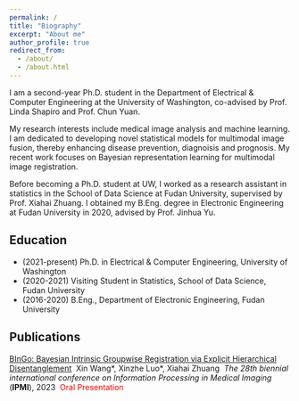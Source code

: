 ```yaml
---
permalink: /
title: "Biography"
excerpt: "About me"
author_profile: true
redirect_from: 
  - /about/
  - /about.html
---
```


I am a second-year Ph.D. student in the Department of Electrical & Computer Engineering at the University of Washington, co-advised by Prof. Linda Shapiro and Prof. Chun Yuan.

My research interests include medical image analysis and machine learning. I am dedicated to developing novel statistical models for multimodal image fusion, thereby enhancing disease prevention, diagnoisis and prognosis. My recent work focuses on Bayesian representation learning for multimodal image registration.

Before becoming a Ph.D. student at UW, I worked as a research assistant in statistics in the School of Data Science at Fudan University, supervised by Prof. Xiahai Zhuang. I obtained my B.Eng. degree in Electronic Engineering at Fudan University in 2020, advised by Prof. Jinhua Yu.

## Education

- (2021-present) Ph.D. in Electrical & Computer Engineering, University of Washington
- (2020-2021) Visiting Student in Statistics, School of Data Science, Fudan University
- (2016-2020) B.Eng., Department of  Electronic Engineering, Fudan University

## Publications
[BInGo: Bayesian Intrinsic Groupwise Registration via Explicit Hierarchical Disentanglement](https://arxiv.org/abs/2206.02377)&nbsp;
Xin Wang\*, Xinzhe Luo\*, Xiahai Zhuang&nbsp;
*The 28th biennial international conference on Information Processing in Medical Imaging* (**IPMI**), 2023&nbsp;
<span style="color: #FF0000">Oral Presentation</span>
